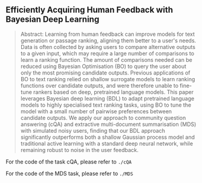## Efficiently Acquiring Human Feedback with Bayesian Deep Learning
> Abstract: Learning from human feedback can improve models for text generation or passage ranking, aligning them better to a user's needs. Data is often collected by asking users to compare alternative outputs to a given input, which may require a large number of comparisons to learn a ranking function. The amount of comparisons needed can be reduced using Bayesian Optimisation (BO) to query the user about only the most promising candidate outputs. Previous applications of BO to text ranking relied on shallow surrogate models to learn ranking functions over candidate outputs, and were therefore unable to fine-tune rankers based on deep, pretrained language models. This paper leverages Bayesian deep learning (BDL) to adapt pretrained language models to highly specialised text ranking tasks, using BO to tune the model with a small number of pairwise preferences between candidate outputs. We apply our approach to community question answering (cQA) and extractive multi-document summarisation (MDS) with simulated noisy users, finding that our BDL approach significantly outperforms both a shallow Gaussian process model and traditional active learning with a standard deep neural network, while remaining robust to noise in the user feedback.

For the code of the task cQA, please refer to `./cQA`

For the code of the MDS task, please refer to `./MDS`
